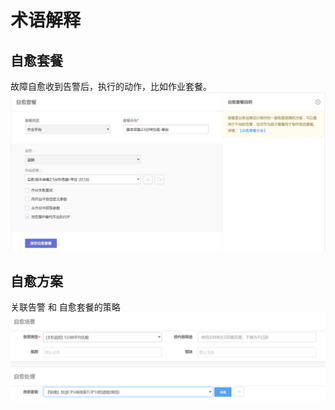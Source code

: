 # 术语解释

## 自愈套餐
故障自愈收到告警后，执行的动作，比如作业套餐。
![](../assets/15372664572577.jpg)


## 自愈方案
关联告警 和 自愈套餐的策略
![](../assets/fta001.png)
